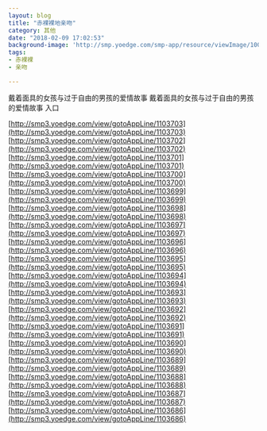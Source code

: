 ```yaml
---
layout: blog
title: "赤裸裸地亲吻"
category: 其他
date: "2018-02-09 17:02:53"
background-image: 'http://smp.yoedge.com/smp-app/resource/viewImage/1003512appline.png'
tags:
- 赤裸裸
- 亲吻

---
```

戴着面具的女孩与过于自由的男孩的爱情故事
戴着面具的女孩与过于自由的男孩的爱情故事
入口

[http://smp3.yoedge.com/view/gotoAppLine/1103703](http://smp3.yoedge.com/view/gotoAppLine/1103703)
[http://smp3.yoedge.com/view/gotoAppLine/1103702](http://smp3.yoedge.com/view/gotoAppLine/1103702)
[http://smp3.yoedge.com/view/gotoAppLine/1103701](http://smp3.yoedge.com/view/gotoAppLine/1103701)
[http://smp3.yoedge.com/view/gotoAppLine/1103700](http://smp3.yoedge.com/view/gotoAppLine/1103700)
[http://smp3.yoedge.com/view/gotoAppLine/1103699](http://smp3.yoedge.com/view/gotoAppLine/1103699)
[http://smp3.yoedge.com/view/gotoAppLine/1103698](http://smp3.yoedge.com/view/gotoAppLine/1103698)
[http://smp3.yoedge.com/view/gotoAppLine/1103697](http://smp3.yoedge.com/view/gotoAppLine/1103697)
[http://smp3.yoedge.com/view/gotoAppLine/1103696](http://smp3.yoedge.com/view/gotoAppLine/1103696)
[http://smp3.yoedge.com/view/gotoAppLine/1103695](http://smp3.yoedge.com/view/gotoAppLine/1103695)
[http://smp3.yoedge.com/view/gotoAppLine/1103694](http://smp3.yoedge.com/view/gotoAppLine/1103694)
[http://smp3.yoedge.com/view/gotoAppLine/1103693](http://smp3.yoedge.com/view/gotoAppLine/1103693)
[http://smp3.yoedge.com/view/gotoAppLine/1103692](http://smp3.yoedge.com/view/gotoAppLine/1103692)
[http://smp3.yoedge.com/view/gotoAppLine/1103691](http://smp3.yoedge.com/view/gotoAppLine/1103691)
[http://smp3.yoedge.com/view/gotoAppLine/1103690](http://smp3.yoedge.com/view/gotoAppLine/1103690)
[http://smp3.yoedge.com/view/gotoAppLine/1103689](http://smp3.yoedge.com/view/gotoAppLine/1103689)
[http://smp3.yoedge.com/view/gotoAppLine/1103688](http://smp3.yoedge.com/view/gotoAppLine/1103688)
[http://smp3.yoedge.com/view/gotoAppLine/1103687](http://smp3.yoedge.com/view/gotoAppLine/1103687)
[http://smp3.yoedge.com/view/gotoAppLine/1103686](http://smp3.yoedge.com/view/gotoAppLine/1103686)

        
